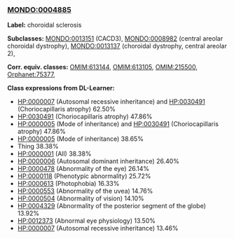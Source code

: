 
### [MONDO:0004885](http://purl.obolibrary.org/obo/MONDO_0004885)
**Label:** choroidal sclerosis

**Subclasses:** [MONDO:0013151](http://purl.obolibrary.org/obo/MONDO_0013151) (CACD3), [MONDO:0008982](http://purl.obolibrary.org/obo/MONDO_0008982) (central areolar choroidal dystrophy), [MONDO:0013137](http://purl.obolibrary.org/obo/MONDO_0013137) (choroidal dystrophy, central areolar 2), 

**Corr. equiv. classes:** [OMIM:613144](http://purl.obolibrary.org/obo/OMIM_613144), [OMIM:613105](http://purl.obolibrary.org/obo/OMIM_613105), [OMIM:215500](http://purl.obolibrary.org/obo/OMIM_215500), [Orphanet:75377](http://www.orpha.net/ORDO/Orphanet_75377), 

**Class expressions from DL-Learner:**

- [HP:0000007](http://purl.obolibrary.org/obo/HP_0000007) (Autosomal recessive inheritance) and [HP:0030491](http://purl.obolibrary.org/obo/HP_0030491) (Choriocapillaris atrophy) 62.50%
- [HP:0030491](http://purl.obolibrary.org/obo/HP_0030491) (Choriocapillaris atrophy) 47.86%
- [HP:0000005](http://purl.obolibrary.org/obo/HP_0000005) (Mode of inheritance) and [HP:0030491](http://purl.obolibrary.org/obo/HP_0030491) (Choriocapillaris atrophy) 47.86%
- [HP:0000005](http://purl.obolibrary.org/obo/HP_0000005) (Mode of inheritance) 38.65%
- Thing 38.38%
- [HP:0000001](http://purl.obolibrary.org/obo/HP_0000001) (All) 38.38%
- [HP:0000006](http://purl.obolibrary.org/obo/HP_0000006) (Autosomal dominant inheritance) 26.40%
- [HP:0000478](http://purl.obolibrary.org/obo/HP_0000478) (Abnormality of the eye) 26.14%
- [HP:0000118](http://purl.obolibrary.org/obo/HP_0000118) (Phenotypic abnormality) 25.72%
- [HP:0000613](http://purl.obolibrary.org/obo/HP_0000613) (Photophobia) 16.33%
- [HP:0000553](http://purl.obolibrary.org/obo/HP_0000553) (Abnormality of the uvea) 14.76%
- [HP:0000504](http://purl.obolibrary.org/obo/HP_0000504) (Abnormality of vision) 14.10%
- [HP:0004329](http://purl.obolibrary.org/obo/HP_0004329) (Abnormality of the posterior segment of the globe) 13.92%
- [HP:0012373](http://purl.obolibrary.org/obo/HP_0012373) (Abnormal eye physiology) 13.50%
- [HP:0000007](http://purl.obolibrary.org/obo/HP_0000007) (Autosomal recessive inheritance) 13.46%


